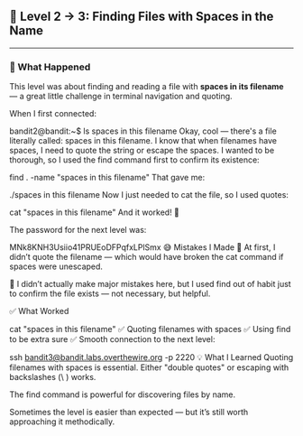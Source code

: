 ## 🔐 Level 2 → 3: Finding Files with Spaces in the Name

---

### 🧪 What Happened

This level was about finding and reading a file with **spaces in its filename** — a great little challenge in terminal navigation and quoting.

When I first connected:

bandit2@bandit:~$ ls
spaces in this filename
Okay, cool — there's a file literally called: spaces in this filename. I know that when filenames have spaces, I need to quote the string or escape the spaces. I wanted to be thorough, so I used the find command first to confirm its existence:

find . -name "spaces in this filename"
That gave me:

./spaces in this filename
Now I just needed to cat the file, so I used quotes:

cat "spaces in this filename"
And it worked! 🎉

The password for the next level was:

MNk8KNH3Usiio41PRUEoDFPqfxLPlSmx
😅 Mistakes I Made
🔸 At first, I didn’t quote the filename — which would have broken the cat command if spaces were unescaped.

🔸 I didn’t actually make major mistakes here, but I used find out of habit just to confirm the file exists — not necessary, but helpful.

✅ What Worked

cat "spaces in this filename"
✅ Quoting filenames with spaces
✅ Using find to be extra sure
✅ Smooth connection to the next level:

ssh bandit3@bandit.labs.overthewire.org -p 2220
💡 What I Learned
Quoting filenames with spaces is essential. Either "double quotes" or escaping with backslashes (\ ) works.

The find command is powerful for discovering files by name.

Sometimes the level is easier than expected — but it’s still worth approaching it methodically.
